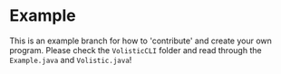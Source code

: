 # Example

This is an example branch for how to 'contribute' and create your own program. Please check the `VolisticCLI` folder and read through the `Example.java` and `Volistic.java`!
